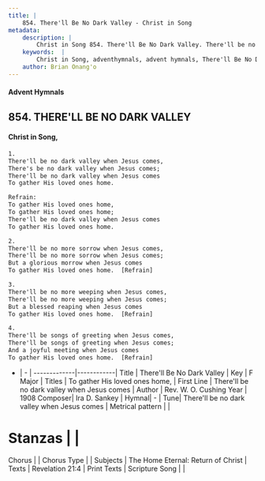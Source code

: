 ```yaml
---
title: |
    854. There'll Be No Dark Valley - Christ in Song
metadata:
    description: |
        Christ in Song 854. There'll Be No Dark Valley. There'll be no dark valley when Jesus comes, There's be no dark valley when Jesus comes; There'll be no dark valley when Jesus comes To gather His loved ones home. 
    keywords:  |
        Christ in Song, adventhymnals, advent hymnals, There'll Be No Dark Valley, There'll be no dark valley when Jesus comes. To gather His loved ones home,
    author: Brian Onang'o
---
```


#### Advent Hymnals
## 854. THERE'LL BE NO DARK VALLEY
####  Christ in Song,

```txt
1.
There'll be no dark valley when Jesus comes,
There's be no dark valley when Jesus comes;
There'll be no dark valley when Jesus comes
To gather His loved ones home.

Refrain:
To gather His loved ones home,
To gather His loved ones home;
There'll be no dark valley when Jesus comes
To gather His loved ones home.

2.
There'll be no more sorrow when Jesus comes,
There'll be no more sorrow when Jesus comes;
But a glorious morrow when Jesus comes
To gather His loved ones home.  [Refrain]

3.
There'll be no more weeping when Jesus comes,
There'll be no more weeping when Jesus comes;
But a blessed reaping when Jesus comes
To gather His loved ones home.  [Refrain]

4.
There'll be songs of greeting when Jesus comes,
There'll be songs of greeting when Jesus comes;
And a joyful meeting when Jesus comes
To gather His loved ones home.  [Refrain]

```

- |   -  |
-------------|------------|
Title | There'll Be No Dark Valley |
Key | F Major |
Titles | To gather His loved ones home, |
First Line | There'll be no dark valley when Jesus comes |
Author | Rev. W. O. Cushing
Year | 1908
Composer| Ira D. Sankey |
Hymnal|  - |
Tune| There'll be no dark valley when Jesus comes |
Metrical pattern | |
# Stanzas |  |
Chorus |  |
Chorus Type |  |
Subjects | The Home Eternal: Return of Christ |
Texts | Revelation 21:4 |
Print Texts | 
Scripture Song |  |
    
